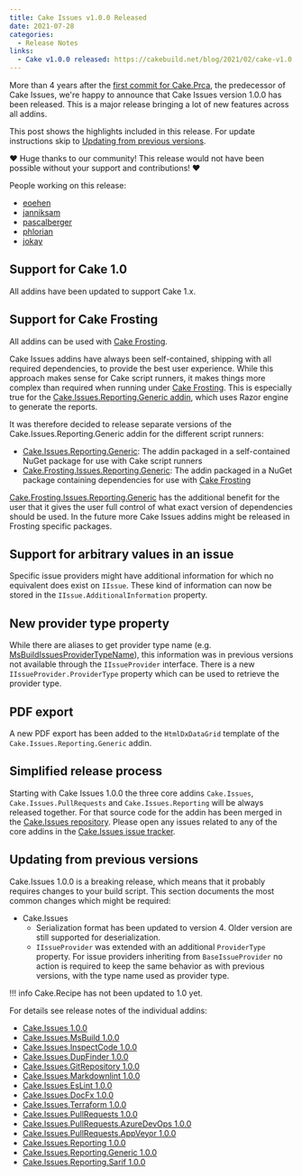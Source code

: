 ```yaml
---
title: Cake Issues v1.0.0 Released
date: 2021-07-28
categories:
  - Release Notes
links:
  - Cake v1.0.0 released: https://cakebuild.net/blog/2021/02/cake-v1.0.0-released
---
```


More than 4 years after the [first commit for Cake.Prca](https://github.com/cake-contrib/Cake.Prca/commit/438b3a1a609e5b9cc9e6f8f489a73988f9ed1f4d),
the predecessor of Cake Issues, we're happy to announce that Cake Issues version 1.0.0 has been released.
This is a major release bringing a lot of new features across all addins.

<!-- more -->

This post shows the highlights included in this release.
For update instructions skip to [Updating from previous versions](#updating-from-previous-versions).

❤ Huge thanks to our community! This release would not have been possible without your support and contributions! ❤

People working on this release:

* [eoehen](https://github.com/eoehen)
* [janniksam](https://github.com/janniksam)
* [pascalberger](https://github.com/pascalberger)
* [phlorian](https://github.com/phlorian)
* [jokay](https://github.com/jokay)

## Support for Cake 1.0

All addins have been updated to support Cake 1.x.

## Support for Cake Frosting

All addins can be used with [Cake Frosting].

Cake Issues addins have always been self-contained, shipping with all required dependencies, to provide the best user experience.
While this approach makes sense for Cake script runners, it makes things more complex than required when running under [Cake Frosting].
This is especially true for the [Cake.Issues.Reporting.Generic addin], which uses Razor engine to generate the reports.

It was therefore decided to release separate versions of the Cake.Issues.Reporting.Generic addin for the different script runners:

* [Cake.Issues.Reporting.Generic]: The addin packaged in a self-contained NuGet package for use with Cake script runners
* [Cake.Frosting.Issues.Reporting.Generic]: The addin packaged in a NuGet package containing dependencies for use with [Cake Frosting]

[Cake.Frosting.Issues.Reporting.Generic] has the additional benefit for the user that it gives the user full control
of what exact version of dependencies should be used.
In the future more Cake Issues addins might be released in Frosting specific packages.

[Cake Frosting]: https://cakebuild.net/docs/running-builds/runners/cake-frosting
[Cake.Issues.Reporting.Generic addin]: ../../documentation/report-formats/generic/index.md
[Cake.Issues.Reporting.Generic]: https://cakebuild.net/extensions/cake-issues-reporting-generic/
[Cake.Frosting.Issues.Reporting.Generic]: https://www.nuget.org/packages/Cake.Frosting.Issues.Reporting.Generic/

## Support for arbitrary values in an issue

Specific issue providers might have additional information for which no equivalent does exist on `IIssue`.
These kind of information can now be stored in the `IIssue.AdditionalInformation` property.

## New provider type property

While there are aliases to get provider type name (e.g. [MsBuildIssuesProviderTypeName]), this information was in previous versions
not available through the `IIssueProvider` interface.
There is a new `IIssueProvider.ProviderType` property which can be used to retrieve the provider type.

[MsBuildIssuesProviderTypeName]: https://cakebuild.net/api/Cake.Issues.MsBuild/MsBuildIssuesAliases/0A221402

## PDF export

A new PDF export has been added to the `HtmlDxDataGrid` template of the `Cake.Issues.Reporting.Generic` addin.

## Simplified release process

Starting with Cake Issues 1.0.0 the three core addins `Cake.Issues`, `Cake.Issues.PullRequests` and
`Cake.Issues.Reporting` will be always released together.
For that source code for the addin has been merged in the [Cake.Issues repository].
Please open any issues related to any of the core addins in the [Cake.Issues issue tracker].

[Cake.Issues repository]: https://github.com/cake-contrib/Cake.Issues
[Cake.Issues issue tracker]: https://github.com/cake-contrib/Cake.Issues/issues

## Updating from previous versions

Cake.Issues 1.0.0 is a breaking release, which means that it probably requires changes to your build script.
This section documents the most common changes which might be required:

* Cake.Issues
  * Serialization format has been updated to version 4.
    Older version are still supported for deserialization.
  * `IIssueProvider` was extended with an additional `ProviderType` property.
    For issue providers inheriting from `BaseIssueProvider` no action is required to keep the same behavior
    as with previous versions, with the type name used as provider type.

!!! info
    Cake.Recipe has not been updated to 1.0 yet.

For details see release notes of the individual addins:

* [Cake.Issues 1.0.0](https://github.com/cake-contrib/Cake.Issues/releases/tag/1.0.0)
* [Cake.Issues.MsBuild 1.0.0](https://github.com/cake-contrib/Cake.Issues.MsBuild/releases/tag/1.0.0)
* [Cake.Issues.InspectCode 1.0.0](https://github.com/cake-contrib/Cake.Issues.InspectCode/releases/tag/1.0.0)
* [Cake.Issues.DupFinder 1.0.0](https://github.com/cake-contrib/Cake.Issues.DupFinder/releases/tag/1.0.0)
* [Cake.Issues.GitRepository 1.0.0](https://github.com/cake-contrib/Cake.Issues.GitRepository/releases/tag/1.0.0)
* [Cake.Issues.Markdownlint 1.0.0](https://github.com/cake-contrib/Cake.Issues.Markdownlint/releases/tag/1.0.0)
* [Cake.Issues.EsLint 1.0.0](https://github.com/cake-contrib/Cake.Issues.EsLint/releases/tag/1.0.0)
* [Cake.Issues.DocFx 1.0.0](https://github.com/cake-contrib/Cake.Issues.DocFx/releases/tag/1.0.0)
* [Cake.Issues.Terraform 1.0.0](https://github.com/cake-contrib/Cake.Issues.Terraform/releases/tag/1.0.0)
* [Cake.Issues.PullRequests 1.0.0](https://github.com/cake-contrib/Cake.Issues.PullRequests/releases/tag/1.0.0)
* [Cake.Issues.PullRequests.AzureDevOps 1.0.0](https://github.com/cake-contrib/Cake.Issues.PullRequests.AzureDevOps/releases/tag/1.0.0)
* [Cake.Issues.PullRequests.AppVeyor 1.0.0](https://github.com/cake-contrib/Cake.Issues.PullRequests.AppVeyor/releases/tag/1.0.0)
* [Cake.Issues.Reporting 1.0.0](https://github.com/cake-contrib/Cake.Issues.Reporting/releases/tag/1.0.0)
* [Cake.Issues.Reporting.Generic 1.0.0](https://github.com/cake-contrib/Cake.Issues.Reporting.Generic/releases/tag/1.0.0)
* [Cake.Issues.Reporting.Sarif 1.0.0](https://github.com/cake-contrib/Cake.Issues.Reporting.Sarif/releases/tag/1.0.0)
